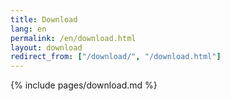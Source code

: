 ```yaml
---
title: Download
lang: en
permalink: /en/download.html
layout: download
redirect_from: ["/download/", "/download.html"]
---
```


{% include pages/download.md %}
 
